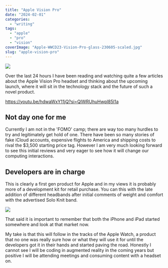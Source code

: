 ```yaml
---
title: "Apple Vision Pro"
date: "2024-02-01"
categories: 
  - "writing"
tags: 
  - "apple"
  - "pro"
  - "vision"
coverImage: "Apple-WWCD23-Vision-Pro-glass-230605-scaled.jpg"
slug: "apple-vision-pro"
---
```


![](/images/Apple-WWCD23-Vision-Pro-lifestyle-working-230605-1024x683.jpg)

Over the last 24 hours I have been reading and watching quite a few articles about the Apple Vision Pro headset and thinking about the upcoming launch, where it will sit in the technology stack and the future of such a novel product.

https://youtu.be/hdwaWxY11jQ?si=QIWRUhuHwpl85l1a

## Not day one for me

Currently I am not in the 'FOMO' camp; there are way too many hurdles to try and legitimately get hold of one. There have been so many stories of fake iCloud accounts, expensive flights to America and shipping costs to rival the $3,500 starting price tag. However I am very much looking forward to see this initial reviews and very eager to see how it will change our computing interactions.

## Developers are in charge

This is clearly a first gen product for Apple and in my views it is probably more of a development kit for retail purchase. You can this with the late addition of different headbands after initial comments of weight and comfort with the advertised Solo Knit band.

![](/images/Apple-WWCD23-Vision-Pro-with-battery-230605-1024x576.jpg)

That said it is important to remember that both the iPhone and iPad started somewhere and look at that market now.

My take is that this will follow in the tracks of the Apple Watch, a product that no one was really sure how or what they will use it for until the developers got it in their hands and started paving the road. Honestly I cannot see I will be coding in augmented reality in the coming years but positive I will be attending meetings and consuming content with a headset on.
